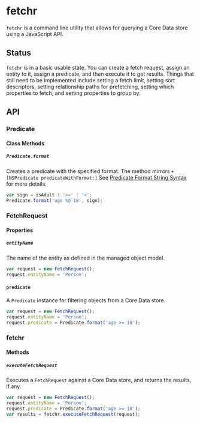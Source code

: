 # fetchr
`fetchr` is a command line utility that allows for querying a Core Data store using a JavaScript API.

## Status

`fetchr` is in a basic usable state. You can create a fetch request, assign an entity to it, assign a predicate, and then execute it to get results. Things that still need to be implemented include setting a fetch limit, setting sort descriptors, setting relationship paths for prefetching, setting which properties to fetch, and setting properties to group by.

## API

### Predicate

#### Class Methods

##### `Predicate.format`

Creates a predicate with the specified format. The method mirrors `+[NSPredicate predicateWithFormat:]` See  [Predicate Format String Syntax](https://developer.apple.com/library/mac/documentation/Cocoa/Conceptual/Predicates/Articles/pSyntax.html#//apple_ref/doc/uid/TP40001795) for more details.

```js
var sign = isAdult ? '>=' : '<';
Predicate.format('age %@ 18', sign);
```

### FetchRequest

#### Properties

##### `entityName`

The name of the entity as defined in the managed object model.

```js
var request = new FetchRequest();
request.entityName = 'Person';
```

#### `predicate`

A `Predicate` instance for filtering objects from a Core Data store.

```js
var request = new FetchRequest();
request.entityName = 'Person';
request.predicate = Predicate.format('age >= 18');
```

### fetchr

#### Methods

##### `executeFetchRequest`

Executes a `FetchRequest` against a Core Data store, and returns the results, if any.

```js
var request = new FetchRequest();
request.entityName = 'Person';
request.predicate = Predicate.format('age >= 18');
var results = fetchr.executeFetchRequest(request);
```
